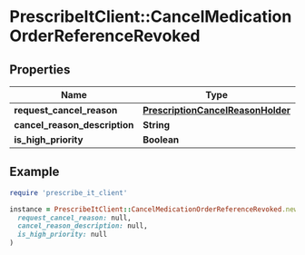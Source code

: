 # PrescribeItClient::CancelMedicationOrderReferenceRevoked

## Properties

| Name | Type | Description | Notes |
| ---- | ---- | ----------- | ----- |
| **request_cancel_reason** | [**PrescriptionCancelReasonHolder**](PrescriptionCancelReasonHolder.md) |  |  |
| **cancel_reason_description** | **String** |  | [optional] |
| **is_high_priority** | **Boolean** |  | [optional] |

## Example

```ruby
require 'prescribe_it_client'

instance = PrescribeItClient::CancelMedicationOrderReferenceRevoked.new(
  request_cancel_reason: null,
  cancel_reason_description: null,
  is_high_priority: null
)
```


